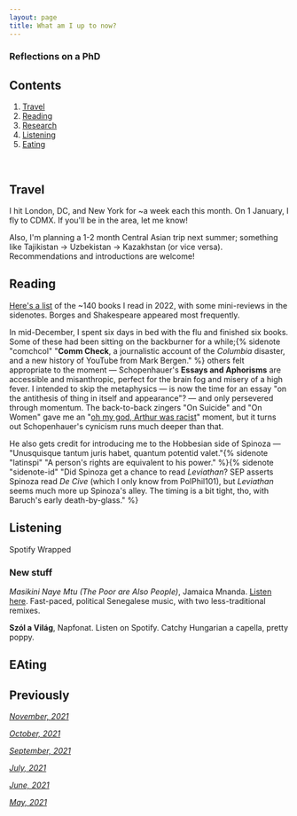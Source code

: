 ```yaml
---
layout: page
title: What am I up to now?
---
```


### Reflections on a PhD



### 

## Contents
1. [Travel](#travel)
2. [Reading](#books)
4. [Research](#writing)
5. [Listening](#music)
6. [Eating](#food)

  <br>
  
## Travel

I hit London, DC, and New York for ~a week each this month. On 1 January, I fly to CDMX. If you'll be in the area, let me know! 

Also, I'm planning a 1-2 month Central Asian trip next summer; something like Tajikistan -> Uzbekistan -> Kazakhstan (or vice versa). Recommendations and introductions are welcome!

## Reading 

[Here's a list](https://jablevine.com/older/2022_books) of the ~140 books I read in 2022, with some mini-reviews in the sidenotes. Borges and Shakespeare appeared most frequently. 

In mid-December, I spent six days in bed with the flu and finished six books. Some of these had been sitting on the backburner for a while;{% sidenote "comchcol" "**Comm Check**, a journalistic account of the *Columbia* disaster, and a new history of YouTube from Mark Bergen." %} others felt appropriate to the moment — Schopenhauer's **Essays and Aphorisms** are accessible and misanthropic, perfect for the brain fog and misery of a high fever. I intended to skip the metaphysics — is now the time for an essay "on the antithesis of thing in itself and appearance"? — and only persevered through momentum. The back-to-back zingers "On Suicide" and "On Women" gave me an "[oh my god, Arthur was racist](https://youtu.be/wwDGm6JO4Lw?t=32)" moment, but it turns out Schopenhauer's cynicism runs much deeper than that. 

He also gets credit for introducing me to the Hobbesian side of Spinoza — "Unusquisque tantum juris habet, quantum potentid valet."{% sidenote "latinspi" "A person's rights are equivalent to his power." %}{% sidenote "sidenote-id" "Did Spinoza get a chance to read *Leviathan*? SEP asserts Spinoza read *De Cive* (which I only know from PolPhil101), but *Leviathan* seems much more up Spinoza's alley. The timing is a bit tight, tho, with Baruch's early death-by-glass." %}


## Listening

Spotify Wrapped

### New stuff

*Masikini Naye Mtu (The Poor are Also People)*, Jamaica Mnanda. [Listen here](https://jamaica.bandcamp.com/album/masikini-naye-mtu-the-poor-are-also-people). Fast-paced, political Senegalese music, with two less-traditional remixes. 

**Szól a Világ**, Napfonat. Listen on Spotify. Catchy Hungarian a capella, pretty poppy. 





## EAting



## Previously

*[November, 2021](https://jablevine.com/older/november_2021)*

*[October, 2021](https://jablevine.com/older/october_2021)*

*[September, 2021](https://jablevine.com/older/september_2021)*

*[July, 2021](https://jablevine.com/older/july_2021)*

*[June, 2021](https://jablevine.com/older/june_2021)*

*[May, 2021](https://jablevine.com/older/may_2021)*




